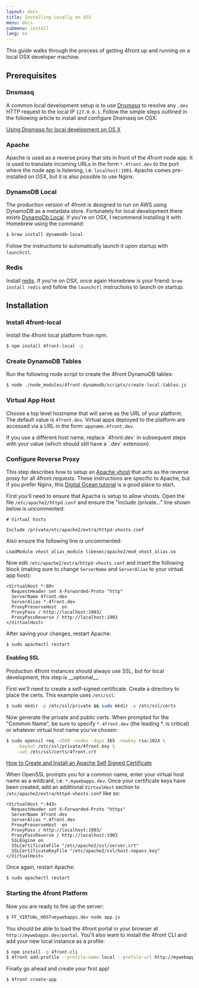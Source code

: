 ```yaml
---
layout: docs
title: Installing Locally on OSX
menu: docs
submenu: install
lang: en
---
```


This guide walks through the process of getting 4front up and running on a local OSX developer machine.

## Prerequisites

### Dnsmasq
A common local development setup is to use [Dnsmasq](http://www.thekelleys.org.uk/dnsmasq/doc.html) to resolve any `.dev` HTTP request to the local IP `127.0.0.1`. Follow the simple steps outlined in the following article to install and configure Dnsmasq on OSX:

[Using Dnsmasq for local development on OS X](http://passingcuriosity.com/2013/dnsmasq-dev-osx/)

### Apache
Apache is used as a reverse proxy that sits in front of the 4front node app. It is used to translate incoming URLs in the form `*.4front.dev` to the port where the node app is listening, i.e. `localhost:1903`. Apache comes pre-installed on OSX, but it is also possible to use Nginx.

### DynamoDB Local
The production version of 4front is designed to run on AWS using DynamoDB as a metadata store. Fortunately for local development there exists [DynamoDb Local](http://docs.aws.amazon.com/amazondynamodb/latest/developerguide/Tools.DynamoDBLocal.html). If you're on OSX, I recommend installing it with Homebrew using the command:

~~~sh
$ brew install dynamodb-local
~~~

Follow the instructions to automatically launch it upon startup with `launchctl`.

### Redis
Install [redis](http://redis.io/topics/quickstart). If you're on OSX, once again Homebrew is your friend: `brew install redis` and follow the `launchctl` instructions to launch on startup.

## Installation

### Install 4front-local
Install the 4front local platform from npm.

~~~sh
$ npm install 4front-local -g
~~~

### Create DynamoDB Tables
Run the following node script to create the 4front DynamoDB tables:

~~~sh
$ node ./node_modules/4front-dynamodb/scripts/create-local-tables.js
~~~

### Virtual App Host
Choose a top level hostname that will serve as the URL of your platform. The default value is `4front.dev`. Virtual apps deployed to the platform are accessed via a URL in the form: `appname.4front.dev`.

<div class="doc-box doc-info" markdown="1">
If you use a different host name, replace `4front.dev` in subsequent steps with your value (which should still have a `.dev` extension).
</div>

### Configure Reverse Proxy
This step describes how to setup an [Apache vhost](http://httpd.apache.org/docs/2.2/vhosts/) that acts as the reverse proxy for all 4front requests. These instructions are specific to Apache, but if you prefer Nginx, this [Digital Ocean tutorial](https://www.digitalocean.com/community/tutorials/how-to-set-up-nginx-virtual-hosts-server-blocks-on-ubuntu-12-04-lts--3) is a good place to start.

First you'll need to ensure that Apache is setup to allow vhosts. Open the file `/etc/apache2/httpd.conf` and ensure the "Include /private..." line shown below is uncommented:

~~~
# Virtual hosts

Include /private/etc/apache2/extra/httpd-vhosts.conf
~~~

Also ensure the following line is uncommented:

~~~
LoadModule vhost_alias_module libexec/apache2/mod_vhost_alias.so
~~~

Now edit `/etc/apache2/extra/httpd-vhosts.conf` and insert the following block (making sure to change `ServerName` and `ServerAlias` to your virtual app host):

~~~
<VirtualHost *:80>
  RequestHeader set X-Forwarded-Proto "http"
  ServerName 4front.dev
  ServerAlias *.4front.dev
  ProxyPreserveHost  on
  ProxyPass / http://localhost:1903/
  ProxyPassReverse / http://localhost:1903
</VirtualHost>
~~~

After saving your changes, restart Apache:

~~~sh
$ sudo apachectl restart
~~~

#### Enabling SSL
<div class="doc-box doc-warn" markdown="1">
Production 4front instances should always use SSL, but for local development, this step is __optional__.
</div>

First we'll need to create a self-signed certificate. Create a directory to place the certs. This example uses `/etc/ssl`:
~~~sh
$ sudo mkdir -p /etc/ssl/private && sudo mkdir -p /etc/ssl/certs
~~~

Now generate the private and public certs. When prompted for the "Common Name", be sure to specify `*.4front.dev` (the leading *. is critical) or whatever virtual host name you've chosen:

~~~sh
$ sudo openssl req -x509 -nodes -days 365 -newkey rsa:1024 \
    -keyout /etc/ssl/private/4front.key \
    -out /etc/ssl/certs/4front.crt
~~~

[How to Create and Install an Apache Self Signed Certificate](https://www.sslshopper.com/article-how-to-create-and-install-an-apache-self-signed-certificate.html)

When OpenSSL prompts you for a common name, enter your virtual host name as a wildcard, i.e. `*.mywebapps.dev`. Once your certificate keys have been created, add an additional `VirtualHost` section to `/etc/apache2/extra/httpd-vhosts.conf` like so:

~~~
<VirtualHost *:443>
  RequestHeader set X-Forwarded-Proto "https"
  ServerName 4front.dev
  ServerAlias *.4front.dev
  ProxyPreserveHost  on
  ProxyPass / http://localhost:1903/
  ProxyPassReverse / http://localhost:1903
  SSLEngine on
  SSLCertificateFile "/etc/apache2/ssl/server.crt"
  SSLCertificateKeyFile "/etc/apache2/ssl/host.nopass.key"
</VirtualHost>
~~~

Once again, restart Apache:

~~~sh
$ sudo apachectl restart
~~~

### Starting the 4front Platform
Now you are ready to fire up the server:

~~~sh
$ FF_VIRTUAL_HOST=mywebapps.dev node app.js
~~~

You should be able to load the 4front portal in your browser at `http://mywebapps.dev/portal`. You'll also want to install the 4front CLI and add your new local instance as a profile:

~~~sh
$ npm install -g 4front-cli
$ 4front add-profile --profile-name local --profile-url http://mywebapps.dev
~~~

Finally go ahead and create your first app!

~~~sh
$ 4front create-app
~~~
